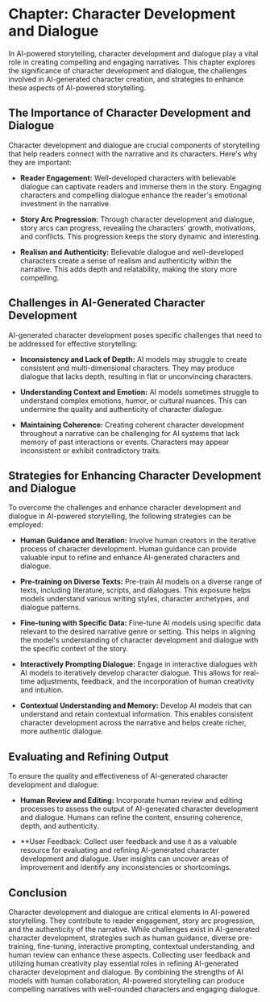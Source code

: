 Chapter: Character Development and Dialogue
===========================================

In AI-powered storytelling, character development and dialogue play a vital role in creating compelling and engaging narratives. This chapter explores the significance of character development and dialogue, the challenges involved in AI-generated character creation, and strategies to enhance these aspects of AI-powered storytelling.

The Importance of Character Development and Dialogue
----------------------------------------------------

Character development and dialogue are crucial components of storytelling that help readers connect with the narrative and its characters. Here's why they are important:

* **Reader Engagement:** Well-developed characters with believable dialogue can captivate readers and immerse them in the story. Engaging characters and compelling dialogue enhance the reader's emotional investment in the narrative.

* **Story Arc Progression:** Through character development and dialogue, story arcs can progress, revealing the characters' growth, motivations, and conflicts. This progression keeps the story dynamic and interesting.

* **Realism and Authenticity:** Believable dialogue and well-developed characters create a sense of realism and authenticity within the narrative. This adds depth and relatability, making the story more compelling.

Challenges in AI-Generated Character Development
------------------------------------------------

AI-generated character development poses specific challenges that need to be addressed for effective storytelling:

* **Inconsistency and Lack of Depth:** AI models may struggle to create consistent and multi-dimensional characters. They may produce dialogue that lacks depth, resulting in flat or unconvincing characters.

* **Understanding Context and Emotion:** AI models sometimes struggle to understand complex emotions, humor, or cultural nuances. This can undermine the quality and authenticity of character dialogue.

* **Maintaining Coherence:** Creating coherent character development throughout a narrative can be challenging for AI systems that lack memory of past interactions or events. Characters may appear inconsistent or exhibit contradictory traits.

Strategies for Enhancing Character Development and Dialogue
-----------------------------------------------------------

To overcome the challenges and enhance character development and dialogue in AI-powered storytelling, the following strategies can be employed:

* **Human Guidance and Iteration:** Involve human creators in the iterative process of character development. Human guidance can provide valuable input to refine and enhance AI-generated characters and dialogue.

* **Pre-training on Diverse Texts:** Pre-train AI models on a diverse range of texts, including literature, scripts, and dialogues. This exposure helps models understand various writing styles, character archetypes, and dialogue patterns.

* **Fine-tuning with Specific Data:** Fine-tune AI models using specific data relevant to the desired narrative genre or setting. This helps in aligning the model's understanding of character development and dialogue with the specific context of the story.

* **Interactively Prompting Dialogue:** Engage in interactive dialogues with AI models to iteratively develop character dialogue. This allows for real-time adjustments, feedback, and the incorporation of human creativity and intuition.

* **Contextual Understanding and Memory:** Develop AI models that can understand and retain contextual information. This enables consistent character development across the narrative and helps create richer, more authentic dialogue.

Evaluating and Refining Output
------------------------------

To ensure the quality and effectiveness of AI-generated character development and dialogue:

* **Human Review and Editing:** Incorporate human review and editing processes to assess the output of AI-generated character development and dialogue. Humans can refine the content, ensuring coherence, depth, and authenticity.

* \*\*User Feedback: Collect user feedback and use it as a valuable resource for evaluating and refining AI-generated character development and dialogue. User insights can uncover areas of improvement and identify any inconsistencies or shortcomings.

Conclusion
----------

Character development and dialogue are critical elements in AI-powered storytelling. They contribute to reader engagement, story arc progression, and the authenticity of the narrative. While challenges exist in AI-generated character development, strategies such as human guidance, diverse pre-training, fine-tuning, interactive prompting, contextual understanding, and human review can enhance these aspects. Collecting user feedback and utilizing human creativity play essential roles in refining AI-generated character development and dialogue. By combining the strengths of AI models with human collaboration, AI-powered storytelling can produce compelling narratives with well-rounded characters and engaging dialogue.
